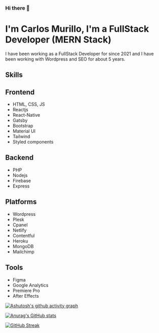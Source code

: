 ### Hi there 👋
# I'm Carlos Murillo, I'm a FullStack Developer (MERN Stack)
I have been working as a FullStack Developer for since 2021 and I have been working with Wordpress and SEO for about 5 years.
## Skills
## Frontend
 - HTML, CSS, JS
 - Reactjs
 - React-Native
 - Gatsby
 - Bootstrap
 - Material UI
 - Tailwind
 - Styled components

## Backend
 - PHP
 - Nodejs
 - Firebase
 - Express

## Platforms
 - Wordpress
 - Plesk
 - Cpanel
 - Netlify
 - Contentful
 - Heroku
 - MongoDB
 - Mailchimp
 
## Tools
 - Figma
 - Google Analytics
 - Premiere Pro
 - After Effects














[![Ashutosh's github activity graph](https://activity-graph.herokuapp.com/graph?username=CarlosMurilloGH&theme=react-dark)](https://github.com/ashutosh00710/github-readme-activity-graph)




[![Anurag's GitHub stats](https://github-readme-stats.vercel.app/api?username=carlosmurillogh)](https://github.com/anuraghazra/github-readme-stats)

[![GitHub Streak](http://github-readme-streak-stats.herokuapp.com?user=CarlosMurilloGH&theme=react&hide_border=true&date_format=M%20j%5B%2C%20Y%5D)](https://git.io/streak-stats)



